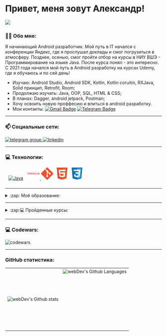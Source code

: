 # Привет, меня зовут Александр!

![](https://komarev.com/ghpvc/?username=kuchumof)

### :man_technologist: Обо мне:

Я начинающий Android разработчик.
Мой путь в IT начался с конференции Яндекс, где я прослушал доклады и смог погрузиться в атмосферу. Позднее, осенью, смог пройти отбор на курсы в НИУ ВШЭ - Программирование на языке Java. После курса понял - это интересно.
С 2021 года начался мой путь в Android разработку на курсах Udemy, где я обучаюсь и по сей день!
- Изучаю: Android Studio, Android SDK, Kotlin, Kotlin coruitin, RXJava, Solid принцип, Retrofit, Room;
- Продолжаю изучать: Java, OOP, SQL, HTML & CSS;
- В планах: Dagger, android jetpack, Postman;
- Хочу освоить новую проффесию и влиться в android разработку.
- Мои контакты: [![Gmail Badge](https://img.shields.io/badge/-Gmail-red?style=flat&logo=Gmail&logoColor=white)](mailto:kuchumof@gmail.com)
                [![Telegram Badge](https://img.shields.io/badge/-AleksandrK-blue?style=flat&logo=Telegram&logoColor=white)](https://t.me/Sergeye4)
---

### :mailbox: Социальные сети:

  <div id="badges">
  <a href="https://t.me/Sergeye4" target="_blank">
      <img src="https://cdn-icons-png.flaticon.com/512/2111/2111646.png" width="40" height="40" alt="telegram group" />
    </a>   
    <a href="https://www.linkedin.com/in/kuchumov/" target="_blank">
      <img src="https://cdn-icons-png.flaticon.com/512/2504/2504799.png" width="40" height="40" alt="linkedin" />
    </a>
  </div>

---

### 💻 Технологии:

<div>
<a href="https://www.java.com/" target="_blank"><img style="margin: 10px" src="https://profilinator.rishav.dev/skills-assets/java-original-wordmark.svg" alt="Java" height="50" /></a>
<a href="https://www.oracle.com/" target="_blank" rel="noreferrer"> <img src="https://raw.githubusercontent.com/devicons/devicon/master/icons/oracle/oracle-original.svg" alt="oracle" width="40" height="40"/> </a> 
  <img src="https://github.com/devicons/devicon/blob/master/icons/git/git-original.svg" title="git" alt="git" width="40" height="40"/>&nbsp
  <img src="https://github.com/devicons/devicon/blob/master/icons/html5/html5-original.svg" title="html5" alt="html5" width="40" height="40"/>&nbsp
  <img src="https://github.com/devicons/devicon/blob/master/icons/css3/css3-original.svg" title="css" alt="css" width="40" height="40"/>&nbsp
</div>

---

<details>
<summary>:zap: Моё образование:</summary>
<p> Пермский Государственный Технический Университет (ПГТУ) </p>
<p> Специализация - Технологические машины и оборудование </p>
<p> Сроки обучения: 2016 - 2021 </p>
</details>

---

<details>
<summary>:zap:💻 Пройденные курсы:</summary>

| Курсы                                                           | Дата        |
| ----------------------------------------------------------------| :---------: |
| НИУ ВШЭ / Программирование на языке Java                        | 2019 - 2019 |
| udemy.com/Git: Полный курс для начинающих и не только           | 2021 - 2022 |
| udemy.com/Основы HTML Базовый курс                              | 2021 - 2022 |
| udemy.com/Основы HTML и CSS с нуля                              | 2021 - 2022 |
| udemy.com/Java для начинающих: с нуля до сертификата Oracle     | 2021 - 2022 |
| udemy.com/Java – получи Чёрный Пояс!                            | 2021 - 2023 |
| udemy.com/SQL для начинающих: с нуля до сертификата Oracle      | 2022 - 2023 |
</details>

---

### 💻 Codewars:

![codewars](https://www.codewars.com/users/kuchumof/badges/large)

---

### GitHub статистика:

<table>
  <tr>
    <td>
      <img align="left" src="http://github-readme-streak-stats.herokuapp.com?user=kuchumof&theme=dark&background=000000" alt="webDev's Github stats" />
    </td>
    <td>
      <img height="195px" align="right" alt="webDev's Github Languages" src="https://github-readme-stats-sigma-five.vercel.app/api/top-langs/?username=kuchumof&layout=compact&theme=vision-friendly-dark" />
    </td>
  </tr>
</table>
